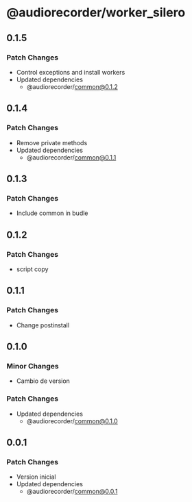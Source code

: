 # @audiorecorder/worker_silero

## 0.1.5

### Patch Changes

- Control exceptions and install workers
- Updated dependencies
  - @audiorecorder/common@0.1.2

## 0.1.4

### Patch Changes

- Remove private methods
- Updated dependencies
  - @audiorecorder/common@0.1.1

## 0.1.3

### Patch Changes

- Include common in budle

## 0.1.2

### Patch Changes

- script copy

## 0.1.1

### Patch Changes

- Change postinstall

## 0.1.0

### Minor Changes

- Cambio de version

### Patch Changes

- Updated dependencies
  - @audiorecorder/common@0.1.0

## 0.0.1

### Patch Changes

- Version inicial
- Updated dependencies
  - @audiorecorder/common@0.0.1
